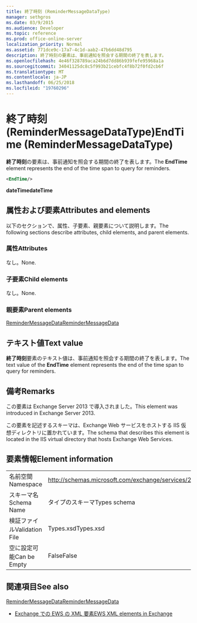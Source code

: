 ```yaml
---
title: 終了時刻 (ReminderMessageDataType)
manager: sethgros
ms.date: 03/9/2015
ms.audience: Developer
ms.topic: reference
ms.prod: office-online-server
localization_priority: Normal
ms.assetid: 771dce9c-17a7-4c1d-aab2-47b6dd48d795
description: 終了時刻の要素は、事前通知を照会する期間の終了を表します。
ms.openlocfilehash: 4e46f328789aca24b6d7dd86b939fefe95968a1a
ms.sourcegitcommit: 34041125dc8c5f993b21cebfc4f8b72f0fd2cb6f
ms.translationtype: MT
ms.contentlocale: ja-JP
ms.lasthandoff: 06/25/2018
ms.locfileid: "19760296"
---
```

# <a name="endtime-remindermessagedatatype"></a><span data-ttu-id="efb98-103">終了時刻 (ReminderMessageDataType)</span><span class="sxs-lookup"><span data-stu-id="efb98-103">EndTime (ReminderMessageDataType)</span></span>

<span data-ttu-id="efb98-104">**終了時刻**の要素は、事前通知を照会する期間の終了を表します。</span><span class="sxs-lookup"><span data-stu-id="efb98-104">The **EndTime** element represents the end of the time span to query for reminders.</span></span> 
  
```XML
<EndTime/>
```

 <span data-ttu-id="efb98-105">**dateTime**</span><span class="sxs-lookup"><span data-stu-id="efb98-105">**dateTime**</span></span>
## <a name="attributes-and-elements"></a><span data-ttu-id="efb98-106">属性および要素</span><span class="sxs-lookup"><span data-stu-id="efb98-106">Attributes and elements</span></span>

<span data-ttu-id="efb98-107">以下のセクションで、属性、子要素、親要素について説明します。</span><span class="sxs-lookup"><span data-stu-id="efb98-107">The following sections describe attributes, child elements, and parent elements.</span></span>
  
### <a name="attributes"></a><span data-ttu-id="efb98-108">属性</span><span class="sxs-lookup"><span data-stu-id="efb98-108">Attributes</span></span>

<span data-ttu-id="efb98-109">なし。</span><span class="sxs-lookup"><span data-stu-id="efb98-109">None.</span></span>
  
### <a name="child-elements"></a><span data-ttu-id="efb98-110">子要素</span><span class="sxs-lookup"><span data-stu-id="efb98-110">Child elements</span></span>

<span data-ttu-id="efb98-111">なし。</span><span class="sxs-lookup"><span data-stu-id="efb98-111">None.</span></span>
  
### <a name="parent-elements"></a><span data-ttu-id="efb98-112">親要素</span><span class="sxs-lookup"><span data-stu-id="efb98-112">Parent elements</span></span>

[<span data-ttu-id="efb98-113">ReminderMessageData</span><span class="sxs-lookup"><span data-stu-id="efb98-113">ReminderMessageData</span></span>](remindermessagedata.md)
  
## <a name="text-value"></a><span data-ttu-id="efb98-114">テキスト値</span><span class="sxs-lookup"><span data-stu-id="efb98-114">Text value</span></span>

<span data-ttu-id="efb98-115">**終了時刻**要素のテキスト値は、事前通知を照会する期間の終了を表します。</span><span class="sxs-lookup"><span data-stu-id="efb98-115">The text value of the **EndTime** element represents the end of the time span to query for reminders.</span></span> 
  
## <a name="remarks"></a><span data-ttu-id="efb98-116">備考</span><span class="sxs-lookup"><span data-stu-id="efb98-116">Remarks</span></span>

<span data-ttu-id="efb98-117">この要素は Exchange Server 2013 で導入されました。</span><span class="sxs-lookup"><span data-stu-id="efb98-117">This element was introduced in Exchange Server 2013.</span></span>
  
<span data-ttu-id="efb98-118">この要素を記述するスキーマは、Exchange Web サービスをホストする IIS 仮想ディレクトリに置かれています。</span><span class="sxs-lookup"><span data-stu-id="efb98-118">The schema that describes this element is located in the IIS virtual directory that hosts Exchange Web Services.</span></span>
  
## <a name="element-information"></a><span data-ttu-id="efb98-119">要素情報</span><span class="sxs-lookup"><span data-stu-id="efb98-119">Element information</span></span>

|||
|:-----|:-----|
|<span data-ttu-id="efb98-120">名前空間</span><span class="sxs-lookup"><span data-stu-id="efb98-120">Namespace</span></span>  <br/> |http://schemas.microsoft.com/exchange/services/2006/types  <br/> |
|<span data-ttu-id="efb98-121">スキーマ名</span><span class="sxs-lookup"><span data-stu-id="efb98-121">Schema Name</span></span>  <br/> |<span data-ttu-id="efb98-122">タイプのスキーマ</span><span class="sxs-lookup"><span data-stu-id="efb98-122">Types schema</span></span>  <br/> |
|<span data-ttu-id="efb98-123">検証ファイル</span><span class="sxs-lookup"><span data-stu-id="efb98-123">Validation File</span></span>  <br/> |<span data-ttu-id="efb98-124">Types.xsd</span><span class="sxs-lookup"><span data-stu-id="efb98-124">Types.xsd</span></span>  <br/> |
|<span data-ttu-id="efb98-125">空に設定可能</span><span class="sxs-lookup"><span data-stu-id="efb98-125">Can be Empty</span></span>  <br/> |<span data-ttu-id="efb98-126">False</span><span class="sxs-lookup"><span data-stu-id="efb98-126">False</span></span>  <br/> |
   
## <a name="see-also"></a><span data-ttu-id="efb98-127">関連項目</span><span class="sxs-lookup"><span data-stu-id="efb98-127">See also</span></span>



[<span data-ttu-id="efb98-128">ReminderMessageData</span><span class="sxs-lookup"><span data-stu-id="efb98-128">ReminderMessageData</span></span>](remindermessagedata.md)


- [<span data-ttu-id="efb98-129">Exchange での EWS の XML 要素</span><span class="sxs-lookup"><span data-stu-id="efb98-129">EWS XML elements in Exchange</span></span>](ews-xml-elements-in-exchange.md)

